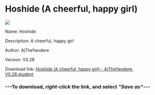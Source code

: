 # Hoshide (A cheerful, happy girl)

<img src = "https://raw.githubusercontent.com/Arbiter1223/Koukou-Gurashi-Custom-Students/master/Students/Files/Hoshide%20(A%20cheerful%2C%20happy%20girl).png">

Name: Hoshide

Description: A cheerful, happy girl

Author: AjTheYandere

Version: V0.28

Download link: <a href="https://raw.githubusercontent.com/Arbiter1223/Koukou-Gurashi-Custom-Students/master/Students/Files/Hoshide%20(A%20cheerful%2C%20happy%20girl)%20-%20AjTheYandere%2C%20V0.28.student">Hoshide (A cheerful, happy girl) - AjTheYandere, V0.28.student</a>

### ---**To download, _right-click_ the link, and select _"Save as"_**---
